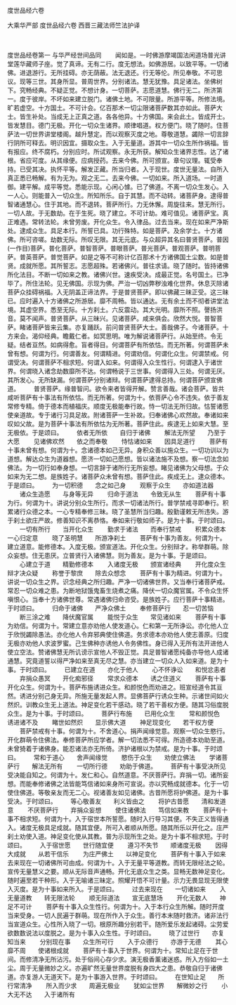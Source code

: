 <!-- { "loadSidebar": true } -->
度世品经六卷


大乘华严部
度世品经六卷
西晋三藏法师竺法护译


　　

度世品经卷第一
与华严经世间品同
　　闻如是。一时佛游摩竭国法闲道场普光讲堂莲华藏师子座。觉了真谛。无有二行。度无想法。如佛游居。以致平等。一切诸佛。进退游行。无所挂碍。亦无荫蔽。法无退还。行无等伦。所见奉敬。不可思议。现等三世。其身所显。普周世界。分别诸法。慧无犹豫。具足诸法。坐佛树下。究畅经典。不疑正觉。不想计身。一切菩萨。志愿道慧。佛行无二。所济第一。度于彼岸。不坏如来建立脱门。诸佛土地。不可限量。所游平等。所修法境。旷若虚空。十方国土。不可计会。亿百那术一切尘限诸菩萨数其亦如此。菩萨大士。皆生补处。当成无上正真之道。各各他异。十方佛国。来会此土。皆成开士。皆发慧目。德门无极。开化一切众生诸界。顺律唱道。权方便门。晓了随时。住菩萨法一切世界讲堂楼阁。越升慧定。而以观察灭度之地。尊敬道慧。蠲除一切言辞行阴所可释去。明识因宜。摄取众生。入于无量道。游其中一切众生所作祸福。皆有报应。终不腐朽。分别应时。所试观察。永无所获。解知众生诸界志性。达了诸根。省应可度。从其缘便。应病授药。去来今佛。所可颁宣。章句议理。辄受奉持。已受其决。执怀平等。解发正藏。所当归者。入于现世。度世无量法。自所入真正悉已畅解。有为无为。观之无二。去来今佛。一切如来。所入道场。一时道御。建平解。成平等觉。悉能示现。心闲心懅。已了佛道。不离一切众生发心。入一人心。则能普入一切众生。所知所乐。自于其慧。而不动转。诸菩萨身。逮得普智诸通慧心。住于其地。而不退转。菩萨所行。力无休懈。周旋往来。慧无所行。一切人故。于无数劫。在于生死。晓了建立。不可计劫。难可值见。诸菩萨宝。真正难遇。常转法轮。未曾劳废。开化众生。令入律品。过去当来。现在如来严净斯处。逮成众生。具足本行。所誓已具。功行殊特。如是菩萨。及余学士。十方诸佛。所可咨嗟。劫数无际。所叹无限。其无元底。与众超异其名曰普贤菩萨。普因(一作目)菩萨。普化菩萨。普智菩萨。普眼菩萨。普光菩萨。普观菩萨。普明菩萨。普英菩萨。普觉菩萨。如是之等不可称计亿百那术十方诸佛国土尘数。如是普贤。成就所愿。其所誓志。志愿超殊。若诸佛兴。普往求请。晓了随时。皆持诸佛所化法目。不断一切如来之教。诸佛兴世。速疾受决。成最正觉。名号国土。已净毕了。所住法轮。见无佛国。示现为佛。严治一切凶弊秽浊难化世界。休息灭除诸菩萨众挂碍祸福。入无阴盖正谛法界。于是普贤菩萨。即以佛藏三昧正受。这三昧已。应时遍入十方诸佛之所游居。靡不周畅。皆以通达。无有余土而不彻者讲堂法境。其虚空界。悉至无际。十方刹土。六反震动。其大光明。靡所不照。謦扬洪音。莫不闻声。普贤菩萨。从三昧兴。见诸菩萨。咸来俱会。欣然大悦。普智菩萨。睹诸菩萨皆来云集。亦复踊跃。前问普贤菩萨大士。善哉佛子。今诸菩萨。十方来会。渴仰经典。瞻戴仁者。如冥思明。唯为解说诸菩萨行。从始至终。令无疑。结者亘然。如病得愈。盲者得目。何谓菩萨有所依怙。而无所著。何谓菩萨未曾有想。何谓为行。何谓善友。何谓精进。何谓劝信。何谓化众生。何谓禁戒。何谓受决。何谓菩萨不相求短。何谓入如来。何谓得入众生性行。何谓逮入于诸世界。何谓晓入诸念劫数靡所不达。何谓畅说于三世事。何谓得入三处。何谓无厌。其所发心。无所缺漏。何谓菩萨分别诸辩。何谓菩萨逮得总持。何谓菩萨颁宣佛道。
　　普贤菩萨。缘普智问。欲令来者皆得开解。赞言善哉。诸会菩萨。皆共咸听菩萨有十事法有所依怙。而无所著。何谓为十。依菩萨心令不违失。依于善友常修专精。倚于德本而植福庆。顺度无极能奉行故。恃一切法无所归故。怙誓诸愿使亲道故。专于诸行习具足故。附诸菩萨一生补故。归奉诸佛心欢然故。奉诸如来叹如父故。是为菩萨十事法有所依怙为无所著。菩萨住此。疾逮无上如来大慧。至无极依。于是颂曰。
　　依者无所依　　自归于诸佛
　　解法无所望　　乃至于大愿
　　见诸佛欢然　　依之而奉敬
　　恃怙诸如来　　因具足道行
　　菩萨有十事未曾有想。何谓为十。念诸德本如己无异。身积众善以施众生。一切功训以为道想。解达众生为道器想。愿济一切如己愿想。皆以诸法施不及想。察一切法念如佛法。为一切行如奉身想。一切言辞于诸所行无所妄想。睹见诸佛为父母想。于众如来为无二想。是族姓子。诸菩萨众未曾有想。菩萨住此。疾成无上。逮众德本。于是颂曰。
　　为一切积德　　念之如己身
　　观察于众生　　亦如道法器
　　诸众生造愿　　与身等无异
　　归命于道法　　令致无从生
　　菩萨有十事为行。何谓为十。讲说分别众生所行。而求一切诸法所行。普学禁戒寻即奉行。积累诸行众德之本。一心专精奉修三昧。晓了圣慧所当归趣。殷勤谨敕无所违失。游于刹土欲庄严故。修善知识不离恭恪。奉如来行敬如师子。是为十事。于时颂曰。
　　一切有所行　　当开化众生
　　勤求于诸法　　而奉行禁戒
　　积累众德本　　一心归定意
　　晓了圣明慧　　所游净刹土
　　菩萨有十事为善友。何谓为十。建立道意。能修德本。入度无极。颁宣道法。开化众生。分别辩才。称举群萌。除众妄想。住无患厌。立普贤行入诸佛慧。则为善友。是为十事。于是颂曰。
　　心建立于道　　精勤修德本
　　入诸度无极　　颁宣诸经典
　　开化度众生　　辩才决众疑
　　称誉于黎庶　　除去众想念
　　菩萨有十事为精进。何谓为十。讲说一切众生之界。识念经典之所归趣。严净一切诸佛世界。又当奉行诸菩萨戒。常忍一切众难之患。为断地狱饿鬼畜生烧煮之痛。降伏一切众魔官属。不令众生怀嗔恨心。当奉十方诸佛世尊。常遇诸佛归命咨受。是族姓子。应行菩萨十事精进。于时颂曰。
　　归命于诸佛　　严净众佛土
　　奉修菩萨行　　忍一切苦恼
　　断三涂之难　　降伏魔官属
　　能悦于众生　　常见诸如来
　　菩萨有十事为劝信。何谓为十。常建立意亦劝他人使发道心。仁和第一无所诤讼。亦化他人立于欣悦蠲除愚法。亦化他人令弃邪典使住佛道。务求德本亦劝他人使志善原。归度无极亦劝他人求波罗蜜。己生佛种亦诱他人令务佛性。身已得入无所有法开进他人使立空法。赞诸佛慧无所讥谤示宣他人不毁正觉。具足普智诸愿纯备亦导他人成诸通慧。究竟道誓以得严净如来至真无尽之慧。亦当建立一切众人入如来道。是为十事。于时颂曰。
　　已建立在道　　亦化于他人
　　心不怀诤讼　　和悦忿恚者
　　弃捐众愚冥　　开化痴邪径
　　常求众德本　　诱之住道义
　　菩萨有十事开化众生。何谓为十。菩萨布施诱进众生。和颜悦色而劝进之。班宣经道令其亘然。诱进分别己身无异。所施无量发起人界。显佛菩萨行诱众生种。示诸世间如火然炽。训教众生无上道法。神足变化若干感动。晓了若干善权方便。随其习俗度脱众生。是为十事。于时颂曰。
　　菩萨行布施　　已用化众生
　　常和颜悦色　　诱进诸不及
　　睹世如然炽　　显示佛大道
　　神足现变化　　若干权方便
　　菩萨禁戒有十事。何谓为十。不舍道心。捐声闻缘觉意。观察一切众生愍行。开化群萌令住佛法。奉修菩萨所应学者。解一切法悉不可得。所造德本劝助至道。未曾猗着于诸佛身。能忍诸法亦无所倚。济护诸根以为禁戒。是为十事。于时颂曰。
　　常和于道心　　舍声闻缘觉
　　愍伤于众生　　劝使立佛法
　　学诸菩萨行　　解法无所有
　　一切所行德　　劝助于佛道。
　　菩萨有十事受决所见受决能自知之。何谓为十。发仁和心。自然道意。不厌菩萨行。弃捐一切。诸所妄想。而能奉修诸佛之法皆能笃信诸如来身所可宣说。亦以究畅成就德本。化于一切使住佛道。等敬亲友而无二心。视诸善友如见诸佛。古昔所愿将护佛道。是为十事受决。于时颂曰。
　　等心敬善友　　利义皆由之
　　将护古昔愿　　清和发道意
　　不厌菩萨行　　弃捐众妄想
　　使住诸佛法　　笃信如来教
　　菩萨有十事不相求短。何谓为十。入于宿世本所誓愿。随时入行导习其便。不失正义皆得通入。诸度无极具足成就。随其宜便。所可入者顺从所愿。随其所乐以开化之。庄严刹土劝使入道。神足变化使从其教。普为示现所生之处。是为十事不相求短。于时颂曰。
　　入于宿世愿　　世行随宜便
　　遵习不失节　　顺诸度无极
　　因得大成就　　从若干信乐
　　为庄严佛土　　以神足变化
　　菩萨有十事入于如来去来现在一切诸佛所可由成。何谓为十。入于无量平等道教。而转无限经法之轮。宣传无量慧义之要。顺从无际音声通畅。开化无底众生之类。显畅无数神足变化。随时遍至若干种形。入于无喻诸三昧定。照耀开悟不可计量。示力无畏显现无限使入灭度。是为十事如来所入。于是颂曰。
　　过去来现在　　一切诸如来
　　入无量道教　　转无限法轮
　　顺无际道法　　宣无底慧场
　　开化无数人　　神足不可计
　　菩萨有十事入众生性行。何谓为十。入于本行众生所解。随时开度当来受身。一切人民遍于群萌。现在所作入于众生。善行本末随时救济。诸非法行当宣道众生。心性所入晓了一切。根原所趣分别若干。随所爱乐发起诸碍。尘劳爱欲数数说法以度脱之。是为十事入众生性。于时颂曰。
　　晓了过世行　　亦复知当来
　　分别现在事　　众生所可行
　　入于众德行　　亦游于无德
　　其心靡不周　　使诸根成就
　　菩萨有十事入于世界。何谓为十。常知止足在于世间。而修清净无所沾污。处于俗间心存少求。演无极香薰诸迷惑。所入方俗如一土尘。周于无量微妙之义。亦遍旷然无量世界度脱有身四大之患。恭敬自归于诸佛道。亦复游人无道天下。是为十事游入世界。于时颂曰。
　　在世知止足　　所行常清净
　　所入而少求　　周遍无极业
　　犹如尘世界　　解微妙之行
　　小大无不达　　入于诸所有

